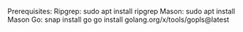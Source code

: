 Prerequisites:
Ripgrep:
    sudo apt install ripgrep
Mason:
    sudo apt install Mason
Go:
    snap install go
    go install golang.org/x/tools/gopls@latest

